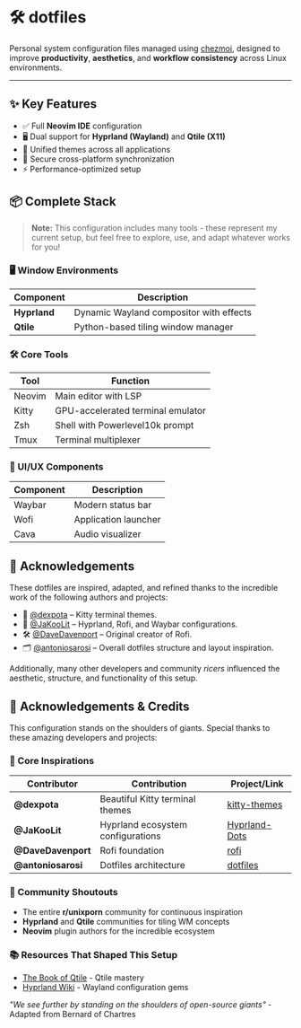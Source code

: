 # 🛠️ dotfiles

Personal system configuration files managed using [chezmoi](https://www.chezmoi.io/), designed to improve **productivity**, **aesthetics**, and **workflow consistency** across Linux environments.

---

## ✨ Key Features

- ✅ Full **Neovim IDE** configuration
- 🖥️ Dual support for **Hyprland (Wayland)** and **Qtile (X11)**
- 🎨 Unified themes across all applications
- 🔄 Secure cross-platform synchronization
- ⚡ Performance-optimized setup

## 📦 Complete Stack

> **Note:** This configuration includes many tools - these represent my current setup, but feel free to explore, use, and adapt whatever works for you!

### 🖥️ Window Environments

| Component    | Description                             |
| ------------ | --------------------------------------- |
| **Hyprland** | Dynamic Wayland compositor with effects |
| **Qtile**    | Python-based tiling window manager      |

### 🛠️ Core Tools

| Tool   | Function                          |
| ------ | --------------------------------- |
| Neovim | Main editor with LSP              |
| Kitty  | GPU-accelerated terminal emulator |
| Zsh    | Shell with Powerlevel10k prompt   |
| Tmux   | Terminal multiplexer              |

### 🎨 UI/UX Components

| Component | Description          |
| --------- | -------------------- |
| Waybar    | Modern status bar    |
| Wofi      | Application launcher |
| Cava      | Audio visualizer     |

## 🙏 Acknowledgements

These dotfiles are inspired, adapted, and refined thanks to the incredible work of the following authors and projects:

- 🎨 [@dexpota](https://github.com/dexpota) – Kitty terminal themes.
- 🧠 [@JaKooLit](https://github.com/JaKooLit) – Hyprland, Rofi, and Waybar configurations.
- 🛠️ [@DaveDavenport](https://github.com/DaveDavenport) – Original creator of Rofi.
- 🗂️ [@antoniosarosi](https://github.com/antoniosarosi/dotfiles) – Overall dotfiles structure and layout inspiration.

Additionally, many other developers and community _ricers_ influenced the aesthetic, structure, and functionality of this setup.

## 🙏 Acknowledgements & Credits

This configuration stands on the shoulders of giants. Special thanks to these amazing developers and projects:

### 🌟 Core Inspirations

| Contributor        | Contribution                      | Project/Link                                               |
| ------------------ | --------------------------------- | ---------------------------------------------------------- |
| **@dexpota**       | Beautiful Kitty terminal themes   | [kitty-themes](https://github.com/dexpota/kitty-themes)    |
| **@JaKooLit**      | Hyprland ecosystem configurations | [Hyprland-Dots](https://github.com/JaKooLit/Hyprland-Dots) |
| **@DaveDavenport** | Rofi foundation                   | [rofi](https://github.com/davatorium/rofi)                 |
| **@antoniosarosi** | Dotfiles architecture             | [dotfiles](https://github.com/antoniosarosi/dotfiles)      |

### 💝 Community Shoutouts

- The entire **r/unixporn** community for continuous inspiration
- **Hyprland** and **Qtile** communities for tiling WM concepts
- **Neovim** plugin authors for the incredible ecosystem

### 📚 Resources That Shaped This Setup

- [The Book of Qtile](https://qtile.readthedocs.io) - Qtile mastery
- [Hyprland Wiki](https://wiki.hyprland.org) - Wayland configuration gems

_"We see further by standing on the shoulders of open-source giants"_ - Adapted from Bernard of Chartres

